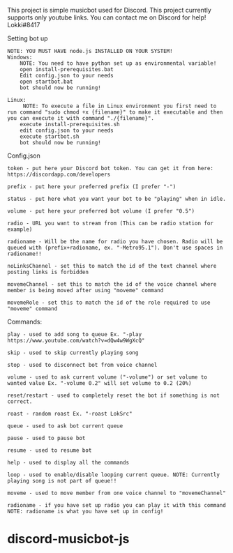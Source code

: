 This project is simple musicbot used for Discord.
This project currently supports only youtube links.
You can contact me on Discord for help! Lokki#8417

Setting bot up

    NOTE: YOU MUST HAVE node.js INSTALLED ON YOUR SYSTEM!
    Windows:
        NOTE: You need to have python set up as environmental variable!
        open install-prerequisites.bat
        Edit config.json to your needs
        open startbot.bat
        bot should now be running!
    
    Linux:
         NOTE: To execute a file in Linux environment you first need to run command "sudo chmod +x {filename}" to make it executable and then you can execute it with command "./{filename}".
        execute install-prerequisites.sh
        edit config.json to your needs
        execute startbot.sh
        bot should now be running!

Config.json

    token - put here your Discord bot token. You can get it from here: https://discordapp.com/developers

    prefix - put here your preferred prefix (I prefer "-")

    status - put here what you want your bot to be "playing" when in idle.

    volume - put here your preferred bot volume (I prefer "0.5")

    radio - URL you want to stream from (This can be radio station for example)

    radioname - Will be the name for radio you have chosen. Radio will be queued with (prefix+radioname, ex. "-Metro95.1"). Don't use spaces in radioname!!

    noLinksChannel - set this to match the id of the text channel where posting links is forbidden

    movemeChannel - set this to match the id of the voice channel where member is being moved after using "moveme" command

    movemeRole - set this to match the id of the role required to use "moveme" command



Commands:

    play - used to add song to queue Ex. "-play https://www.youtube.com/watch?v=dQw4w9WgXcQ"

    skip - used to skip currently playing song

    stop - used to disconnect bot from voice channel

    volume - used to ask current volume ("-volume") or set volume to wanted value Ex. "-volume 0.2" will set volume to 0.2 (20%)

    reset/restart - used to completely reset the bot if something is not correct.

    roast - random roast Ex. "-roast LokSrc"

    queue - used to ask bot current queue

    pause - used to pause bot

    resume - used to resume bot

    help - used to display all the commands

    loop - used to enable/disable looping current queue. NOTE: Currently playing song is not part of queue!!

    moveme - used to move member from one voice channel to "movemeChannel"

    radioname - if you have set up radio you can play it with this command NOTE: radioname is what you have set up in config!

# discord-musicbot-js
